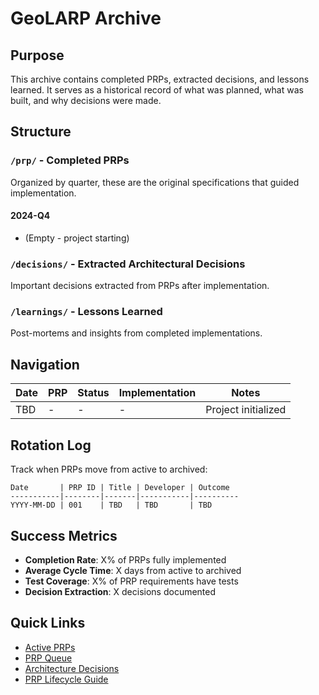 # GeoLARP Archive

## Purpose

This archive contains completed PRPs, extracted decisions, and lessons learned. It serves as a historical record of what was planned, what was built, and why decisions were made.

## Structure

### `/prp/` - Completed PRPs

Organized by quarter, these are the original specifications that guided implementation.

#### 2024-Q4

- (Empty - project starting)

### `/decisions/` - Extracted Architectural Decisions

Important decisions extracted from PRPs after implementation.

### `/learnings/` - Lessons Learned

Post-mortems and insights from completed implementations.

## Navigation

| Date | PRP | Status | Implementation | Notes               |
| ---- | --- | ------ | -------------- | ------------------- |
| TBD  | -   | -      | -              | Project initialized |

## Rotation Log

Track when PRPs move from active to archived:

```
Date       | PRP ID | Title | Developer | Outcome
-----------|--------|-------|-----------|----------
YYYY-MM-DD | 001    | TBD   | TBD       | TBD
```

## Success Metrics

- **Completion Rate**: X% of PRPs fully implemented
- **Average Cycle Time**: X days from active to archived
- **Test Coverage**: X% of PRP requirements have tests
- **Decision Extraction**: X decisions documented

## Quick Links

- [Active PRPs](../prp/active/)
- [PRP Queue](../prp/queue/)
- [Architecture Decisions](../decisions/)
- [PRP Lifecycle Guide](../PRP_LIFECYCLE.md)
